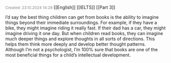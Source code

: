 <span style="font-size:12px; color:#888888;">Created: 23.10.2024 14:28</span>
[[English]] [[IELTS]] [[Part 3]]

I’d say the best thing children can get from books is the ability to imagine things beyond their immediate surroundings. For example, if they have a bike, they might imagine riding it really fast. If their dad has a car, they might imagine driving it one day. But when children read books, they can imagine much deeper things and explore thoughts in all sorts of directions. This helps them think more deeply and develop better thought patterns. Although I’m not a psychologist, I’m 100% sure that books are one of the most beneficial things for a child’s intellectual development.

